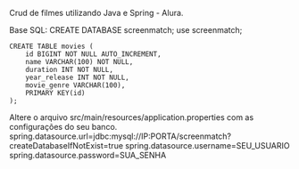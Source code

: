 Crud de filmes utilizando Java e Spring - Alura.

Base SQL:
    CREATE DATABASE screenmatch;
    use screenmatch;

    CREATE TABLE movies (
        id BIGINT NOT NULL AUTO_INCREMENT,
        name VARCHAR(100) NOT NULL,
        duration INT NOT NULL,
        year_release INT NOT NULL,
        movie_genre VARCHAR(100),
        PRIMARY KEY(id)
    );

Altere o arquivo src/main/resources/application.properties com as configurações do seu banco.
spring.datasource.url=jdbc:mysql://IP:PORTA/screenmatch?createDatabaseIfNotExist=true
spring.datasource.username=SEU_USUARIO
spring.datasource.password=SUA_SENHA